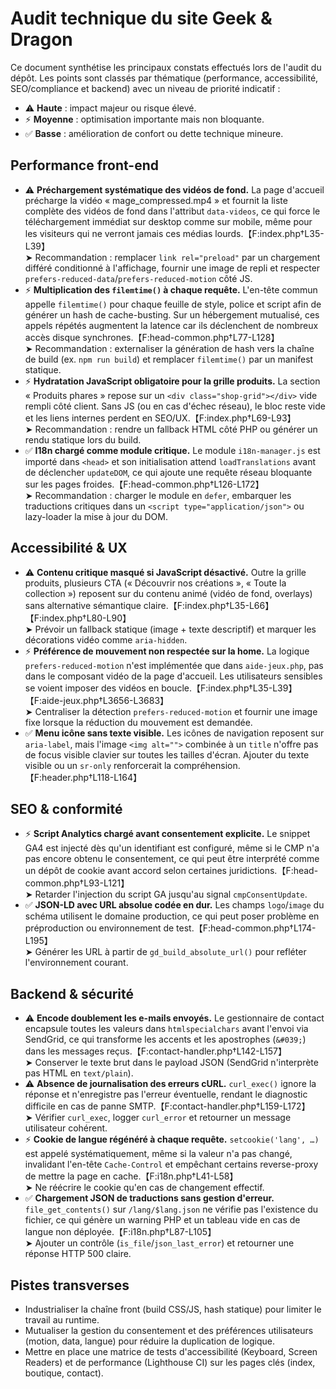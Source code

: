 # Audit technique du site Geek & Dragon

Ce document synthétise les principaux constats effectués lors de l'audit du dépôt. Les points sont classés par thématique (performance, accessibilité, SEO/compliance et backend) avec un niveau de priorité indicatif :

- ⚠️ **Haute** : impact majeur ou risque élevé.
- ⚡ **Moyenne** : optimisation importante mais non bloquante.
- ✅ **Basse** : amélioration de confort ou dette technique mineure.

## Performance front-end

- ⚠️ **Préchargement systématique des vidéos de fond.** La page d'accueil précharge la vidéo « mage_compressed.mp4 » et fournit la liste complète des vidéos de fond dans l'attribut `data-videos`, ce qui force le téléchargement immédiat sur desktop comme sur mobile, même pour les visiteurs qui ne verront jamais ces médias lourds.【F:index.php†L35-L39】  
  ➤ Recommandation : remplacer `link rel="preload"` par un chargement différé conditionné à l'affichage, fournir une image de repli et respecter `prefers-reduced-data`/`prefers-reduced-motion` côté JS.
- ⚡ **Multiplication des `filemtime()` à chaque requête.** L'en-tête commun appelle `filemtime()` pour chaque feuille de style, police et script afin de générer un hash de cache-busting. Sur un hébergement mutualisé, ces appels répétés augmentent la latence car ils déclenchent de nombreux accès disque synchrones.【F:head-common.php†L77-L128】  
  ➤ Recommandation : externaliser la génération de hash vers la chaîne de build (ex. `npm run build`) et remplacer `filemtime()` par un manifest statique.
- ⚡ **Hydratation JavaScript obligatoire pour la grille produits.** La section « Produits phares » repose sur un `<div class="shop-grid"></div>` vide rempli côté client. Sans JS (ou en cas d'échec réseau), le bloc reste vide et les liens internes perdent en SEO/UX.【F:index.php†L69-L93】  
  ➤ Recommandation : rendre un fallback HTML côté PHP ou générer un rendu statique lors du build.
- ✅ **I18n chargé comme module critique.** Le module `i18n-manager.js` est importé dans `<head>` et son initialisation attend `loadTranslations` avant de déclencher `updateDOM`, ce qui ajoute une requête réseau bloquante sur les pages froides.【F:head-common.php†L126-L172】  
  ➤ Recommandation : charger le module en `defer`, embarquer les traductions critiques dans un `<script type="application/json">` ou lazy-loader la mise à jour du DOM.

## Accessibilité & UX

- ⚠️ **Contenu critique masqué si JavaScript désactivé.** Outre la grille produits, plusieurs CTA (« Découvrir nos créations », « Toute la collection ») reposent sur du contenu animé (vidéo de fond, overlays) sans alternative sémantique claire.【F:index.php†L35-L66】【F:index.php†L80-L90】  
  ➤ Prévoir un fallback statique (image + texte descriptif) et marquer les décorations vidéo comme `aria-hidden`.
- ⚡ **Préférence de mouvement non respectée sur la home.** La logique `prefers-reduced-motion` n'est implémentée que dans `aide-jeux.php`, pas dans le composant vidéo de la page d'accueil. Les utilisateurs sensibles se voient imposer des vidéos en boucle.【F:index.php†L35-L39】【F:aide-jeux.php†L3656-L3683】  
  ➤ Centraliser la détection `prefers-reduced-motion` et fournir une image fixe lorsque la réduction du mouvement est demandée.
- ✅ **Menu icône sans texte visible.** Les icônes de navigation reposent sur `aria-label`, mais l'image `<img alt="">` combinée à un `title` n'offre pas de focus visible clavier sur toutes les tailles d'écran. Ajouter du texte visible ou un `sr-only` renforcerait la compréhension.【F:header.php†L118-L164】

## SEO & conformité

- ⚡ **Script Analytics chargé avant consentement explicite.** Le snippet GA4 est injecté dès qu'un identifiant est configuré, même si le CMP n'a pas encore obtenu le consentement, ce qui peut être interprété comme un dépôt de cookie avant accord selon certaines juridictions.【F:head-common.php†L93-L121】  
  ➤ Retarder l'injection du script GA jusqu'au signal `cmpConsentUpdate`.
- ✅ **JSON-LD avec URL absolue codée en dur.** Les champs `logo`/`image` du schéma utilisent le domaine production, ce qui peut poser problème en préproduction ou environnement de test.【F:head-common.php†L174-L195】  
  ➤ Générer les URL à partir de `gd_build_absolute_url()` pour refléter l'environnement courant.

## Backend & sécurité

- ⚠️ **Encode doublement les e-mails envoyés.** Le gestionnaire de contact encapsule toutes les valeurs dans `htmlspecialchars` avant l'envoi via SendGrid, ce qui transforme les accents et les apostrophes (`&#039;`) dans les messages reçus.【F:contact-handler.php†L142-L157】  
  ➤ Conserver le texte brut dans le payload JSON (SendGrid n'interprète pas HTML en `text/plain`).
- ⚠️ **Absence de journalisation des erreurs cURL.** `curl_exec()` ignore la réponse et n'enregistre pas l'erreur éventuelle, rendant le diagnostic difficile en cas de panne SMTP.【F:contact-handler.php†L159-L172】  
  ➤ Vérifier `curl_exec`, logger `curl_error` et retourner un message utilisateur cohérent.
- ⚡ **Cookie de langue régénéré à chaque requête.** `setcookie('lang', …)` est appelé systématiquement, même si la valeur n'a pas changé, invalidant l'en-tête `Cache-Control` et empêchant certains reverse-proxy de mettre la page en cache.【F:i18n.php†L41-L58】  
  ➤ Ne réécrire le cookie qu'en cas de changement effectif.
- ✅ **Chargement JSON de traductions sans gestion d'erreur.** `file_get_contents()` sur `/lang/$lang.json` ne vérifie pas l'existence du fichier, ce qui génère un warning PHP et un tableau vide en cas de langue non déployée.【F:i18n.php†L87-L105】  
  ➤ Ajouter un contrôle (`is_file`/`json_last_error`) et retourner une réponse HTTP 500 claire.

## Pistes transverses

- Industrialiser la chaîne front (build CSS/JS, hash statique) pour limiter le travail au runtime.
- Mutualiser la gestion du consentement et des préférences utilisateurs (motion, data, langue) pour réduire la duplication de logique.
- Mettre en place une matrice de tests d'accessibilité (Keyboard, Screen Readers) et de performance (Lighthouse CI) sur les pages clés (index, boutique, contact).

